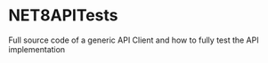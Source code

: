 # NET8APITests
Full source code of a generic API Client and how to fully test the API implementation
